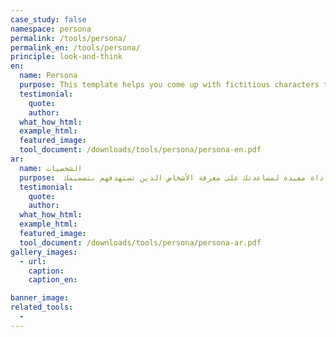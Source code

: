 ```yaml
---
case_study: false
namespace: persona
permalink: /tools/persona/
permalink_en: /tools/persona/
principle: look-and-think
en:
  name: Persona
  purpose: This template helps you come up with fictitious characters that represent the different user types within your targeted group of users. It helps to focus on the need, goals, and behaviors of a real user group based on your research. It's a useful tool to help you better understand who you are designing for.
  testimonial:
    quote:
    author:
  what_how_html:
  example_html:
  featured_image:
  tool_document: /downloads/tools/persona/persona-en.pdf
ar:
  name: الشخصيات
  purpose:  يساعدك هذا النموذج في ابتكار شخصيات خيالية تمثّل عدة مستخدمين ضمن مجموعتك المستهدفة. كما يساعدك أيضًا في التركيز على الحاجة، والأهداف، وسلوكيات مجموعتك الفعلية بناء على البحث الذي قمت به. يعد هذا النموذج أداة مفيدة لمساعدتك على معرفة الأشخاص الذين تستهدفهم بتصميمك.
  testimonial:
    quote:
    author:
  what_how_html:
  example_html:
  featured_image:
  tool_document: /downloads/tools/persona/persona-ar.pdf
gallery_images:
  - url:
    caption:
    caption_en:

banner_image:
related_tools:
  -
---
```

